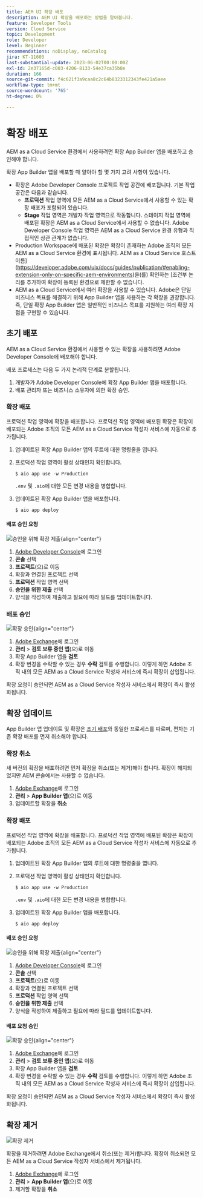 ```yaml
---
title: AEM UI 확장 배포
description: AEM UI 확장을 배포하는 방법을 알아봅니다.
feature: Developer Tools
version: Cloud Service
topic: Development
role: Developer
level: Beginner
recommendations: noDisplay, noCatalog
jira: KT-11603
last-substantial-update: 2023-06-02T00:00:00Z
exl-id: 2e37165d-c003-4206-8133-54e37ca35b8e
duration: 166
source-git-commit: f4c621f3a9caa8c2c64b8323312343fe421a5aee
workflow-type: tm+mt
source-wordcount: '765'
ht-degree: 0%

---
```


# 확장 배포

AEM as a Cloud Service 환경에서 사용하려면 확장 App Builder 앱을 배포하고 승인해야 합니다.

확장 App Builder 앱을 배포할 때 알아야 할 몇 가지 고려 사항이 있습니다.

+ 확장은 Adobe Developer Console 프로젝트 작업 공간에 배포됩니다. 기본 작업 공간은 다음과 같습니다.
   + __프로덕션__ 작업 영역에 모든 AEM as a Cloud Service에서 사용할 수 있는 확장 배포가 포함되어 있습니다.
   + __Stage__ 작업 영역은 개발자 작업 영역으로 작동합니다. 스테이지 작업 영역에 배포된 확장은 AEM as a Cloud Service에서 사용할 수 없습니다.
Adobe Developer Console 작업 영역은 AEM as a Cloud Service 환경 유형과 직접적인 상관 관계가 없습니다.
+ Production Workspace에 배포된 확장은 확장이 존재하는 Adobe 조직의 모든 AEM as a Cloud Service 환경에 표시됩니다.
AEM as a Cloud Service 호스트 이름](https://developer.adobe.com/uix/docs/guides/publication/#enabling-extension-only-on-specific-aem-environments)을(를) 확인하는 [조건부 논리를 추가하여 확장이 등록된 환경으로 제한할 수 없습니다.
+ AEM as a Cloud Service에서 여러 확장을 사용할 수 있습니다. Adobe은 단일 비즈니스 목표를 해결하기 위해 App Builder 앱을 사용하는 각 확장을 권장합니다. 즉, 단일 확장 App Builder 앱은 일반적인 비즈니스 목표를 지원하는 여러 확장 지점을 구현할 수 있습니다.

## 초기 배포

AEM as a Cloud Service 환경에서 사용할 수 있는 확장을 사용하려면 Adobe Developer Console에 배포해야 합니다.

배포 프로세스는 다음 두 가지 논리적 단계로 분할됩니다.

1. 개발자가 Adobe Developer Console에 확장 App Builder 앱을 배포합니다.
1. 배포 관리자 또는 비즈니스 소유자에 의한 확장 승인.

### 확장 배포

프로덕션 작업 영역에 확장을 배포합니다. 프로덕션 작업 영역에 배포된 확장은 확장이 배포되는 Adobe 조직의 모든 AEM as a Cloud Service 작성자 서비스에 자동으로 추가됩니다.

1. 업데이트된 확장 App Builder 앱의 루트에 대한 명령줄을 엽니다.
1. 프로덕션 작업 영역이 활성 상태인지 확인합니다.

   ```shell
   $ aio app use -w Production
   ```

   `.env` 및 `.aio`에 대한 모든 변경 내용을 병합합니다.

1. 업데이트된 확장 App Builder 앱을 배포합니다.

   ```shell
   $ aio app deploy
   ```

#### 배포 승인 요청

![승인을 위해 확장 제출](./assets/deploy/submit-for-approval.png){align="center"}

1. [Adobe Developer Console](https://developer.adobe.com)에 로그인
1. __콘솔__ 선택
1. __프로젝트__(으)로 이동
1. 확장과 연결된 프로젝트 선택
1. __프로덕션__ 작업 영역 선택
1. __승인을 위한 제출__ 선택
1. 양식을 작성하여 제출하고 필요에 따라 필드를 업데이트합니다.

### 배포 승인

![확장 승인](./assets/deploy/adobe-exchange.png){align="center"}

1. [Adobe Exchange](https://exchange.adobe.com/)에 로그인
1. __관리__ > __검토 보류 중인 앱__(으)로 이동
1. 확장 App Builder 앱을 __검토__
1. 확장 변경을 수락할 수 있는 경우 __수락__ 검토를 수행합니다. 이렇게 하면 Adobe 조직 내의 모든 AEM as a Cloud Service 작성자 서비스에 즉시 확장이 삽입됩니다.

확장 요청이 승인되면 AEM as a Cloud Service 작성자 서비스에서 확장이 즉시 활성화됩니다.

## 확장 업데이트

App Builder 앱 업데이트 및 확장은 [초기 배포](#initial-deployment)와 동일한 프로세스를 따르며, 편차는 기존 확장 배포를 먼저 취소해야 합니다.

### 확장 취소

새 버전의 확장을 배포하려면 먼저 확장을 취소(또는 제거)해야 합니다. 확장이 해지되었지만 AEM 콘솔에서는 사용할 수 없습니다.

1. [Adobe Exchange](https://exchange.adobe.com/)에 로그인
1. __관리__ > __App Builder 앱__(으)로 이동
1. 업데이트할 확장을 __취소__

### 확장 배포

프로덕션 작업 영역에 확장을 배포합니다. 프로덕션 작업 영역에 배포된 확장은 확장이 배포되는 Adobe 조직의 모든 AEM as a Cloud Service 작성자 서비스에 자동으로 추가됩니다.

1. 업데이트된 확장 App Builder 앱의 루트에 대한 명령줄을 엽니다.
1. 프로덕션 작업 영역이 활성 상태인지 확인합니다.

   ```shell
   $ aio app use -w Production
   ```

   `.env` 및 `.aio`에 대한 모든 변경 내용을 병합합니다.

1. 업데이트된 확장 App Builder 앱을 배포합니다.

   ```shell
   $ aio app deploy
   ```

#### 배포 승인 요청

![승인을 위해 확장 제출](./assets/deploy/submit-for-approval.png){align="center"}

1. [Adobe Developer Console](https://developer.adobe.com)에 로그인
1. __콘솔__ 선택
1. __프로젝트__(으)로 이동
1. 확장과 연결된 프로젝트 선택
1. __프로덕션__ 작업 영역 선택
1. __승인을 위한 제출__ 선택
1. 양식을 작성하여 제출하고 필요에 따라 필드를 업데이트합니다.

#### 배포 요청 승인

![확장 승인](./assets/deploy/adobe-exchange.png){align="center"}

1. [Adobe Exchange](https://exchange.adobe.com/)에 로그인
1. __관리__ > __검토 보류 중인 앱__(으)로 이동
1. 확장 App Builder 앱을 __검토__
1. 확장 변경을 수락할 수 있는 경우 __수락__ 검토를 수행합니다. 이렇게 하면 Adobe 조직 내의 모든 AEM as a Cloud Service 작성자 서비스에 즉시 확장이 삽입됩니다.

확장 요청이 승인되면 AEM as a Cloud Service 작성자 서비스에서 확장이 즉시 활성화됩니다.

## 확장 제거

![확장 제거](./assets/deploy/revoke.png)

확장을 제거하려면 Adobe Exchange에서 취소(또는 제거)합니다. 확장이 취소되면 모든 AEM as a Cloud Service 작성자 서비스에서 제거됩니다.

1. [Adobe Exchange](https://exchange.adobe.com/)에 로그인
1. __관리__ > __App Builder 앱__(으)로 이동
1. 제거할 확장을 __취소__

